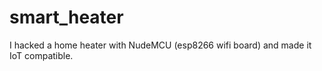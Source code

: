 # smart_heater

I hacked a home heater with NudeMCU (esp8266 wifi board) and made it IoT compatible.

